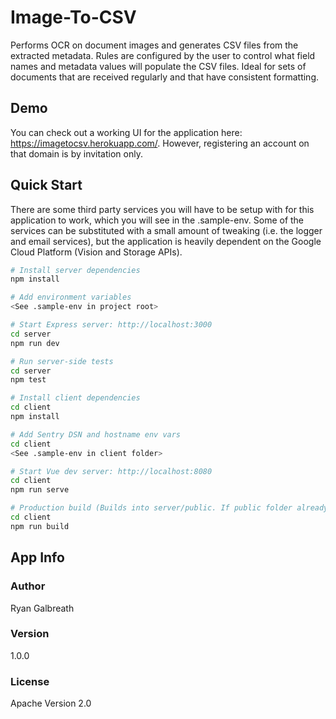 # Image-To-CSV

Performs OCR on document images and generates CSV files from the extracted metadata. Rules are configured by the user to control what field names and 
metadata values will populate the CSV files. Ideal for sets of documents that are received regularly and that have consistent formatting.  

## Demo  

You can check out a working UI for the application here: https://imagetocsv.herokuapp.com/. However, registering an account on that domain is by invitation only. 

## Quick Start

There are some third party services you will have to be setup with for this application to work, which you will see in the .sample-env. Some of the services can be substituted
with a small amount of tweaking (i.e. the logger and email services), but the application is heavily dependent on the Google Cloud Platform (Vision and Storage APIs).

```bash
# Install server dependencies
npm install

# Add environment variables
<See .sample-env in project root>

# Start Express server: http://localhost:3000
cd server
npm run dev

# Run server-side tests
cd server
npm test

# Install client dependencies
cd client
npm install

# Add Sentry DSN and hostname env vars
cd client
<See .sample-env in client folder>

# Start Vue dev server: http://localhost:8080
cd client
npm run serve

# Production build (Builds into server/public. If public folder already exists, will override any previous builds)
cd client
npm run build
```

## App Info

### Author

Ryan Galbreath

### Version

1.0.0

### License

Apache Version 2.0